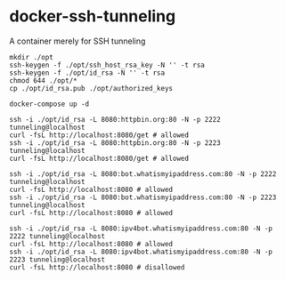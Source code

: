 # docker-ssh-tunneling
A container merely for SSH tunneling

	mkdir ./opt
	ssh-keygen -f ./opt/ssh_host_rsa_key -N '' -t rsa
	ssh-keygen -f ./opt/id_rsa -N '' -t rsa
	chmod 644 ./opt/*
	cp ./opt/id_rsa.pub ./opt/authorized_keys
	
	docker-compose up -d
	
	ssh -i ./opt/id_rsa -L 8080:httpbin.org:80 -N -p 2222 tunneling@localhost
	curl -fsL http://localhost:8080/get # allowed
	ssh -i ./opt/id_rsa -L 8080:httpbin.org:80 -N -p 2223 tunneling@localhost
	curl -fsL http://localhost:8080/get # allowed
	
	ssh -i ./opt/id_rsa -L 8080:bot.whatismyipaddress.com:80 -N -p 2222 tunneling@localhost
	curl -fsL http://localhost:8080 # allowed
	ssh -i ./opt/id_rsa -L 8080:bot.whatismyipaddress.com:80 -N -p 2223 tunneling@localhost
	curl -fsL http://localhost:8080 # allowed
	
	ssh -i ./opt/id_rsa -L 8080:ipv4bot.whatismyipaddress.com:80 -N -p 2222 tunneling@localhost
	curl -fsL http://localhost:8080 # allowed
	ssh -i ./opt/id_rsa -L 8080:ipv4bot.whatismyipaddress.com:80 -N -p 2223 tunneling@localhost
	curl -fsL http://localhost:8080 # disallowed
